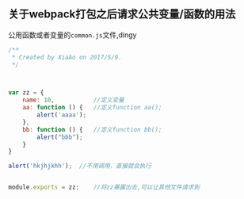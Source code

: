 ## 关于webpack打包之后请求公共变量/函数的用法

公用函数或者变量的`common.js`文件,dingy

```js
/**
 * Created by XiaAo on 2017/5/9.
 */



var zz = {
    name: 10,           //定义变量
    aa: function () {   //定义function aa();
        alert('aaaa');
    },
    bb: function () {   //定义function bb();
        alert("bbb");
    }
}

alert('hkjhjkhh');  //不用调用，直接就会执行


module.exports = zz;    //将zz暴露出去,可以让其他文件请求到


```

